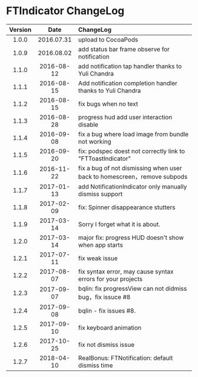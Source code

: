 # FTIndicator ChangeLog

| Version | Date | ChangeLog |
| :--------: | :--------: | :-------- |
|1.0.0|2016.07.31|upload to CocoaPods|
|1.0.9|2016.08.02|add status bar frame observe for notification|
|1.1.0|2016-08-12|add notification tap handler thanks to Yuli Chandra|
|1.1.1|2016-08-15|Add notification completion handler thanks to Yuli Chandra|
|1.1.2|2016-08-15|fix bugs when no text|
|1.1.3|2016-08-28|progress hud add user interaction disable|
|1.1.4|2016-09-08|fix a bug where load image from bundle not working|
|1.1.5|2016-09-20|fix: podspec doest not correctly link to "FTToastIndicator"|
|1.1.6|2016-11-22|fix a bug of not dismissing when user back to homescreen，remove subpods|
|1.1.7|2017-01-13|add NotificationIndicator only manually dismiss support|
|1.1.8|2017-02-09|fix: Spinner disappearance stutters|
|1.1.9|2017-03-14|Sorry I forget what it is about.|
|1.2.0|2017-03-14|major fix: progress HUD doesn't show when app starts|
|1.2.1|2017-07-11|fix weak issue|
|1.2.2|2017-08-07|fix syntax error, may cause syntax errors for your projects|
|1.2.3|2017-09-07|bqlin: fix progressView can not didmiss bug，fix issuce #8|
|1.2.4|2017-09-08|bqlin - fix issues #8.|
|1.2.5|2017-09-10|fix keyboard animation|
|1.2.6|2017-10-25|fix not dismiss issue|
|1.2.7|2018-04-10|RealBonus: FTNotification: default dismiss time|


